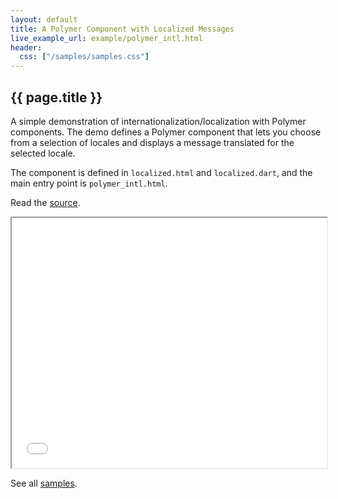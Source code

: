 ```yaml
---
layout: default
title: A Polymer Component with Localized Messages
live_example_url: example/polymer_intl.html
header:
  css: ["/samples/samples.css"]
---
```


## {{ page.title }}

A simple demonstration of internationalization/localization
with Polymer components. The demo defines a Polymer component that lets you
choose from a selection of locales and displays a message translated
for the selected locale.

The component is defined in `localized.html` and `localized.dart`, and the
main entry point is `polymer_intl.html`.

Read the
[source](https://github.com/dart-lang/sample-polymer-intl).

<iframe class="running-app-frame"
        style="height:400px;width:100%;"
        src="{{page.live_example_url}}">
</iframe>

See all [samples](/samples/).

